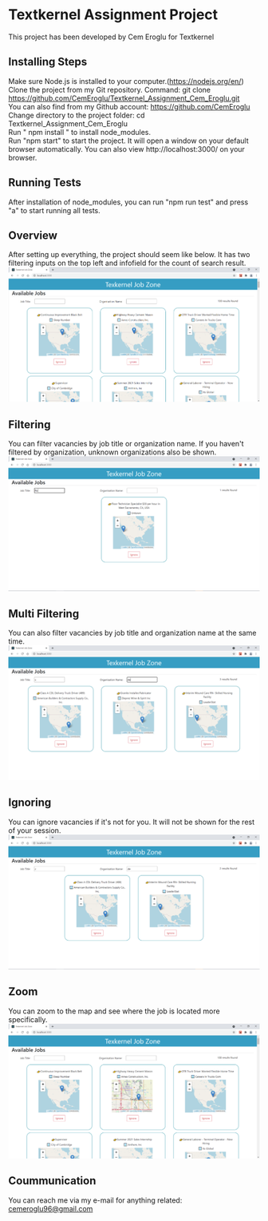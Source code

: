 # Textkernel Assignment Project
This project has been developed by Cem Eroglu for Textkernel

## Installing Steps
  Make sure Node.js is installed to your computer.(https://nodejs.org/en/)<br/>
  Clone the project from my Git repository. Command: git clone https://github.com/CemEroglu/Textkernel_Assignment_Cem_Eroglu.git <br/>
  You can also find from my Github account: https://github.com/CemEroglu <br/>
  Change directory to the project folder: cd Textkernel_Assignment_Cem_Eroglu <br/>
  Run " npm install " to install node_modules. <br/>
  Run "npm start" to start the project. It will open a window on your default browser automatically. You can also view http://localhost:3000/ on your browser. <br/>

## Running Tests
  After installation of node_modules, you can run "npm run test" and press "a" to start running all tests. <br/>

## Overview
After setting up everything, the project should seem like below. It has two filtering inputs on the top left and infofield for the count of search result.
![](screenshots/Firstlook.png)

## Filtering
You can filter vacancies by job title or organization name. If you haven't filtered by organization, unknown organizations also be shown.
![](screenshots/onefilter.png)

## Multi Filtering
You can also filter vacancies by job title and organization name at the same time.
![](screenshots/Twofilters.png)

## Ignoring
You can ignore vacancies if it's not for you. It will not be shown for the rest of your session.
![](screenshots/Ignorepressed.png)

## Zoom
You can zoom to the map and see where the job is located more specifically.
![](screenshots/zoom.png)

## Coummunication
You can reach me via my e-mail for anything related: cemeroglu96@gmail.com

